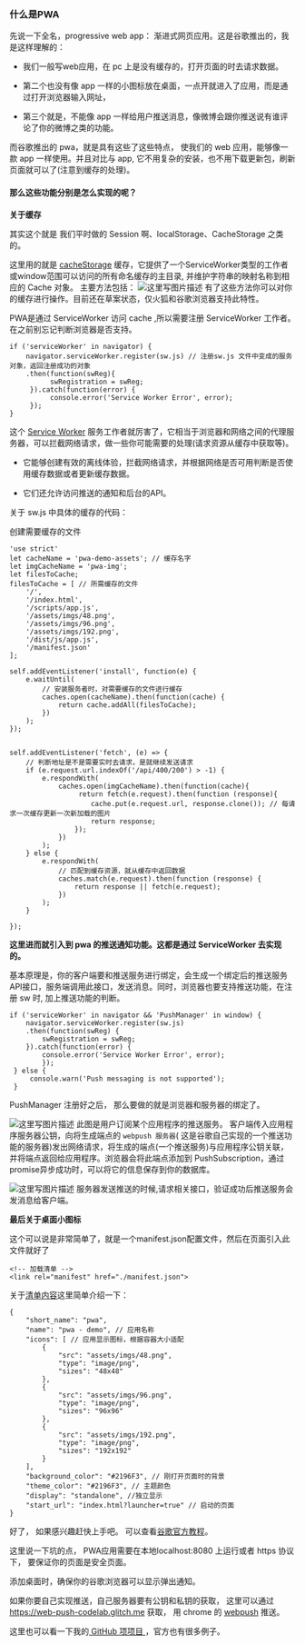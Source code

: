 ### **什么是PWA** 
先说一下全名，progressive web app： 渐进式网页应用。这是谷歌推出的，我是这样理解的：

- 我们一般写web应用，在 pc 上是没有缓存的，打开页面的时去请求数据。

-  第二个也没有像 app 一样的小图标放在桌面，一点开就进入了应用，而是通过打开浏览器输入网址， 

- 第三个就是，不能像 app 一样给用户推送消息，像微博会跟你推送说有谁评论了你的微博之类的功能。 

而谷歌推出的 pwa，就是具有这些了这些特点， 使我们的 web 应用，能够像一款 app 一样使用。并且对比与 app, 它不用复杂的安装，也不用下载更新包，刷新页面就可以了(注意到缓存的处理)。

#### **那么这些功能分别是怎么实现的呢？** 
**关于缓存**

其实这个就是 我们平时做的 Session 啊、localStorage、CacheStorage 之类的。

这里用的就是 [cacheStorage](https://developer.mozilla.org/zh-CN/docs/Web/API/CacheStorage) 缓存，它提供了一个ServiceWorker类型的工作者或window范围可以访问的所有命名缓存的主目录, 并维护字符串的映射名称到相应的 Cache 对象。
主要方法包括： 
![这里写图片描述](https://img-blog.csdn.net/20171112212302073?watermark/2/text/aHR0cDovL2Jsb2cuY3Nkbi5uZXQvZGFkYWRlZ2FuaHVv/font/5a6L5L2T/fontsize/400/fill/I0JBQkFCMA==/dissolve/70/gravity/SouthEast)
有了这些方法你可以对你的缓存进行操作。目前还在草案状态，仅火狐和谷歌浏览器支持此特性。

PWA是通过 ServiceWorker 访问 cache ,所以需要注册 ServiceWorker 工作者。在之前别忘记判断浏览器是否支持。

```
if ('serviceWorker' in navigator) {
	navigator.serviceWorker.register(sw.js) // 注册sw.js 文件中变成的服务对象，返回注册成功的对象
	.then(function(swReg){
          swRegistration = swReg;
     }).catch(function(error) {
          console.error('Service Worker Error', error);
     });
}
```
这个 [Service Worker](https://developer.mozilla.org/en-US/docs/Web/API/Service_Worker_API) 服务工作者就厉害了，它相当于浏览器和网络之间的代理服务器，可以拦截网络请求，做一些你可能需要的处理(请求资源从缓存中获取等)。

-  它能够创建有效的离线体验，拦截网络请求，并根据网络是否可用判断是否使用缓存数据或者更新缓存数据。

-  它们还允许访问推送的通知和后台的API。

关于 sw.js 中具体的缓存的代码：

创建需要缓存的文件

```
'use strict'
let cacheName = 'pwa-demo-assets'; // 缓存名字
let imgCacheName = 'pwa-img';
let filesToCache;
filesToCache = [ // 所需缓存的文件
    '/',
    '/index.html',
    '/scripts/app.js',
    '/assets/imgs/48.png',
    '/assets/imgs/96.png',
    '/assets/imgs/192.png',
    '/dist/js/app.js',
    '/manifest.json'
];

self.addEventListener('install', function(e) {
    e.waitUntil(
	    // 安装服务者时，对需要缓存的文件进行缓存
        caches.open(cacheName).then(function(cache) {
            return cache.addAll(filesToCache);
        })
    );
});


self.addEventListener('fetch', (e) => {
    // 判断地址是不是需要实时去请求，是就继续发送请求
    if (e.request.url.indexOf('/api/400/200') > -1) {
        e.respondWith(
            caches.open(imgCacheName).then(function(cache){
                 return fetch(e.request).then(function (response){
                    cache.put(e.request.url, response.clone()); // 每请求一次缓存更新一次新加载的图片
                    return response;
                });
            })
        );
    } else {
        e.respondWith(
	        // 匹配到缓存资源，就从缓存中返回数据
            caches.match(e.request).then(function (response) {
                return response || fetch(e.request);
            })
        );
    }

});
```

**这里进而就引入到 pwa 的推送通知功能。这都是通过 ServiceWorker 去实现的。**

基本原理是，你的客户端要和推送服务进行绑定，会生成一个绑定后的推送服务API接口，服务端调用此接口，发送消息。同时，浏览器也要支持推送功能，在注册 sw 时, 加上推送功能的判断。

```
if ('serviceWorker' in navigator && 'PushManager' in window) {
	navigator.serviceWorker.register(sw.js)
	.then(function(swReg) {
        swRegistration = swReg;
    }).catch(function(error) {
        console.error('Service Worker Error', error);
        });
 } else {
     console.warn('Push messaging is not supported');
 }
```
PushManager 注册好之后， 那么要做的就是浏览器和服务器的绑定了。

![这里写图片描述](https://img-blog.csdn.net/20171112203347222?watermark/2/text/aHR0cDovL2Jsb2cuY3Nkbi5uZXQvZGFkYWRlZ2FuaHVv/font/5a6L5L2T/fontsize/400/fill/I0JBQkFCMA==/dissolve/70/gravity/SouthEast)
此图是用户订阅某个应用程序的推送服务。
客户端传入应用程序服务器公钥，向将生成端点的 `webpush 服务器`( 这是谷歌自己实现的一个推送功能的服务器)发出网络请求，将生成的端点(一个推送服务)与应用程序公钥关联，并将端点返回给应用程序。浏览器会将此端点添加到 PushSubscription，通过 promise异步成功时，可以将它的信息保存到你的数据库。

![这里写图片描述](https://img-blog.csdn.net/20171112203753820?watermark/2/text/aHR0cDovL2Jsb2cuY3Nkbi5uZXQvZGFkYWRlZ2FuaHVv/font/5a6L5L2T/fontsize/400/fill/I0JBQkFCMA==/dissolve/70/gravity/SouthEast)
服务器发送推送的时候,请求相关接口，验证成功后推送服务会发消息给客户端。

**最后关于桌面小图标**

这个可以说是非常简单了，就是一个manifest.json配置文件，然后在页面引入此文件就好了

```
<!-- 加载清单 -->
<link rel="manifest" href="./manifest.json">
```
关于[清单内容](https://developers.google.com/web/fundamentals/web-app-manifest/)这里简单介绍一下：

```
{
    "short_name": "pwa",
    "name": "pwa - demo", // 应用名称
    "icons": [ // 应用显示图标，根据容器大小适配
        {
            "src": "assets/imgs/48.png",
            "type": "image/png",
            "sizes": "48x48"
        },
        {
            "src": "assets/imgs/96.png",
            "type": "image/png",
            "sizes": "96x96"
        },
        {
            "src": "assets/imgs/192.png",
            "type": "image/png",
            "sizes": "192x192"
        }
    ],
    "background_color": "#2196F3", // 刚打开页面时的背景
    "theme_color": "#2196F3", // 主题颜色
    "display": "standalone", //独立显示
    "start_url": "index.html?launcher=true" // 启动的页面
}
```
好了， 如果感兴趣赶快上手吧。
可以查看[谷歌官方教程](https://developers.google.com/web/progressive-web-apps/)。

这里说一下坑的点，	PWA应用需要在本地localhost:8080 上运行或者 https 协议下， 要保证你的页面是安全页面。

添加桌面时，确保你的谷歌浏览器可以显示弹出通知。

如果你要自己实现推送，自己服务器要有公钥和私钥的获取， 这里可以通过 https://web-push-codelab.glitch.me 获取， 用 chrome 的 [webpush](https://github.com/zaru/webpush) 推送。

这里也可以看一下我的[ GitHub 项项目 ](https://github.com/cleverboy32/chorme-PwaDemo)，官方也有很多例子。